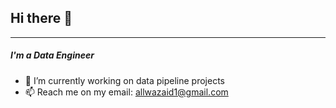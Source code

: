 ## Hi there 👋
- - - -
##### I'm a Data Engineer

- 🔭 I’m currently working on data pipeline projects
- 📫 Reach me on my email: allwazaid1@gmail.com
